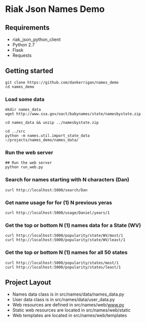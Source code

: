 # Riak Json Names Demo

## Requirements
+ riak_json_python_client
+ Python 2.7
+ Flask
+ Requests


## Getting started

    git clone https://github.com/dankerrigan/names_demo
    cd names_demo

### Load some data

    mkdir names_data
    wget http://www.ssa.gov/oact/babynames/state/namesbystate.zip

    cd names_data && unzip ../namesbystate.zip

    cd ../src
    python -m names.util.import_state_data ~/projects/names_demo/names_data/

### Run the web server

    ## Run the web server
    python run_web.py

### Search for names starting with N characters (Dan)

    curl http://localhost:5000/search/Dan

### Get name usage for for (1) N previous yeras

    curl http://localhost:5000/usage/Daniel/years/1

### Get the top or bottom N (1) names data for a State (WV)

    curl http://localhost:5000/popularity/state/WV/most/1
    curl http://localhost:5000/popularity/state/WV/least/1

### Get the top or bottom N (1) names for all 50 states

    curl http://localhost:5000/popularity/states/most/1
    curl http://localhost:5000/popularity/states/least/1

## Project Layout

+ Names data class is in src/names/data/names_data.py
+ User data class is in src/names/data/user_data.py
+ Web resources are defined in src/names/web/www.py
+ Static web resources are located in src/names/web/static
+ Web templates are located in src/names/web/templates